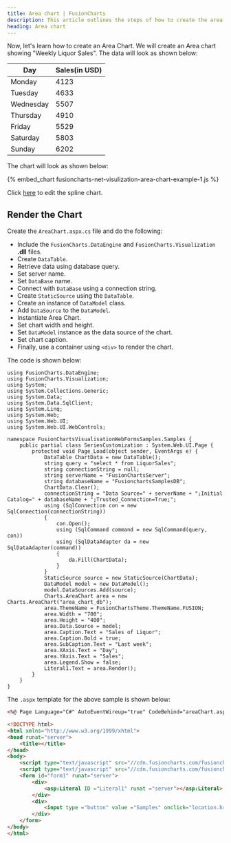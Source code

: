 ```yaml
---
title: Area chart | FusionCharts
description: This article outlines the steps of how to create the area chart.
heading: Area chart
---
```


Now, let's learn how to create an Area Chart. We will create an Area chart showing "Weekly Liquor Sales". The data will look as shown below:

Day|Sales(in USD)
-|-
Monday|4123
Tuesday|4633
Wednesday|5507
Thursday|4910
Friday|5529
Saturday|5803
Sunday|6202

The chart will look as shown below:

{% embed_chart fusioncharts-net-visulization-area-chart-example-1.js %}

Click [here](https://dotnetfiddle.net/EUQZGN) to edit the spline chart.

## Render the Chart

Create the `AreaChart.aspx.cs` file and do the following:

* Include the `FusionCharts.DataEngine` and `FusionCharts.Visualization` **.dll** files. 
* Create `DataTable`.
* Retrieve data using database query.
* Set server name.
* Set `DataBase` name.
* Connect with `DataBase` using a connection string.
* Create `StaticSource` using the `DataTable`.
* Create an instance of `DataModel` class.
* Add `DataSource` to the `DataModel`.
* Instantiate Area Chart.
* Set chart width and height.
* Set `DataModel` instance as the data source of the chart.
* Set chart caption.
* Finally, use a container using `<div>` to render the chart.

The code is shown below:

```aspnet
using FusionCharts.DataEngine;
using FusionCharts.Visualization;
using System;
using System.Collections.Generic;
using System.Data;
using System.Data.SqlClient;
using System.Linq;
using System.Web;
using System.Web.UI;
using System.Web.UI.WebControls;

namespace FusionChartsVisualisationWebFormsSamples.Samples {
    public partial class SeriesCustomization : System.Web.UI.Page {
        protected void Page_Load(object sender, EventArgs e) {
            DataTable ChartData = new DataTable();
            string query = "select * from LiquorSales";
            string connectionString = null;
            string serverName = "FusionChartsServer";
            string databaseName = "FusionchartsSamplesDB";
            ChartData.Clear();
            connectionString = "Data Source=" + serverName + ";Initial Catalog=" + databaseName + ";Trusted_Connection=True;";
            using (SqlConnection con = new SqlConnection(connectionString))
            {
                con.Open();
                using (SqlCommand command = new SqlCommand(query, con))
                using (SqlDataAdapter da = new SqlDataAdapter(command))
                {
                    da.Fill(ChartData);
                }
            }
            StaticSource source = new StaticSource(ChartData);
            DataModel model = new DataModel();
            model.DataSources.Add(source);
            Charts.AreaChart area = new Charts.AreaChart("area_chart_db");
            area.ThemeName = FusionChartsTheme.ThemeName.FUSION;
            area.Width = "700";
            area.Height = "400";
            area.Data.Source = model;
            area.Caption.Text = "Sales of Liquor";
            area.Caption.Bold = true;
            area.SubCaption.Text = "Last week";
            area.XAxis.Text = "Day";
            area.YAxis.Text = "Sales";
            area.Legend.Show = false;
            Literal1.Text = area.Render();
        }
    }
}
```

The `.aspx` template for the above sample is shown below:

```html
<%@ Page Language="C#" AutoEventWireup="true" CodeBehind="areaChart.aspx.cs" Inherits="FusionChartsVisualisationWebFormsSamples.Samples.areaChart" %>

<!DOCTYPE html>
<html xmlns="http://www.w3.org/1999/xhtml">
<head runat="server">
    <title></title>
</head>
<body>
    <script type="text/javascript" src="//cdn.fusioncharts.com/fusioncharts/latest/fusioncharts.js"></script>
    <script type="text/javascript" src="//cdn.fusioncharts.com/fusioncharts/latest/themes/fusioncharts.theme.fusion.js"></script>
    <form id="form1" runat="server">
        <div>
            <asp:Literal ID ="Literal1" runat ="server"></asp:Literal>
        </div>
        <div>
            <input type ="button" value ="Samples" onclick="location.href = 'Index.aspx';" />
        </div>
    </form>
</body>
</html>
```